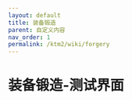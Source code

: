 ```yaml
---
layout: default
title: 装备锻造
parent: 自定义内容
nav_order: 1
permalink: /ktm2/wiki/forgery
---
```


# 装备锻造-测试界面